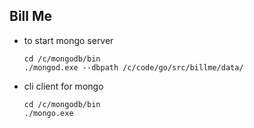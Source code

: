 ## Bill Me

- to start mongo server
    ```
    cd /c/mongodb/bin
    ./mongod.exe --dbpath /c/code/go/src/billme/data/
    ```
- cli client for mongo
    ```
    cd /c/mongodb/bin
    ./mongo.exe
    ```